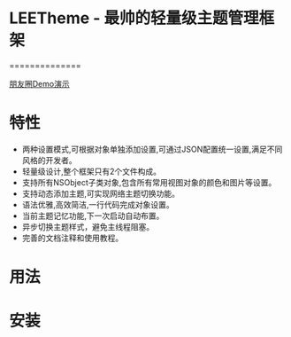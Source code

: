 
# LEETheme - 最帅的轻量级主题管理框架

==============

[朋友圈Demo演示](https://github.com/lixiang1994/LEETheme/blob/master/朋友圈Demo日夜间切换演示.gif)

特性
==============
- 两种设置模式,可根据对象单独添加设置,可通过JSON配置统一设置,满足不同风格的开发者。
- 轻量级设计,整个框架只有2个文件构成。
- 支持所有NSObject子类对象,包含所有常用视图对象的颜色和图片等设置。
- 支持动态添加主题,可实现网络主题切换功能。
- 语法优雅,高效简洁,一行代码完成对象设置。
- 当前主题记忆功能,下一次启动自动布置。
- 异步切换主题样式，避免主线程阻塞。
- 完善的文档注释和使用教程。

用法
==============


安装
==============
